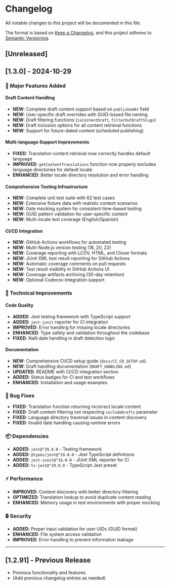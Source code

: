 # Changelog

All notable changes to this project will be documented in this file.

The format is based on [Keep a Changelog](https://keepachangelog.com/en/1.0.0/),
and this project adheres to [Semantic Versioning](https://semver.org/spec/v2.0.0.html).

## [Unreleased]

## [1.3.0] - 2024-10-29

### 🎉 Major Features Added

#### Draft Content Handling
- **NEW**: Complete draft content support based on `publishedAt` field
- **NEW**: User-specific draft overrides with GUID-based file naming
- **NEW**: Draft filtering functions (`isContentDraft`, `filterOutDraftSlugs`)
- **NEW**: Draft inclusion options for all content retrieval functions
- **NEW**: Support for future-dated content (scheduled publishing)

#### Multi-language Support Improvements
- **FIXED**: Translation content retrieval now correctly handles default language
- **IMPROVED**: `getContentTranslations` function now properly excludes language directories for default locale
- **ENHANCED**: Better locale directory resolution and error handling

#### Comprehensive Testing Infrastructure
- **NEW**: Complete unit test suite with 62 test cases
- **NEW**: Extensive fixture data with realistic content scenarios
- **NEW**: Date mocking system for consistent time-based testing
- **NEW**: GUID pattern validation for user-specific content
- **NEW**: Multi-locale test coverage (English/Spanish)

#### CI/CD Integration
- **NEW**: GitHub Actions workflows for automated testing
- **NEW**: Multi-Node.js version testing (18, 20, 22)
- **NEW**: Coverage reporting with LCOV, HTML, and Clover formats
- **NEW**: JUnit XML test result reporting for GitHub Actions
- **NEW**: Automatic coverage comments on pull requests
- **NEW**: Test result visibility in GitHub Actions UI
- **NEW**: Coverage artifacts archiving (30-day retention)
- **NEW**: Optional Codecov integration support

### 🔧 Technical Improvements

#### Code Quality
- **ADDED**: Jest testing framework with TypeScript support
- **ADDED**: `jest-junit` reporter for CI integration
- **IMPROVED**: Error handling for missing locale directories
- **ENHANCED**: Type safety and validation throughout the codebase
- **FIXED**: NaN date handling in draft detection logic

#### Documentation
- **NEW**: Comprehensive CI/CD setup guide (`docs/CI_CD_SETUP.md`)
- **NEW**: Draft handling documentation (`DRAFT_HANDLING.md`)
- **UPDATED**: README with CI/CD integration section
- **ADDED**: Status badges for CI and test workflows
- **ENHANCED**: Installation and usage examples

### 🐛 Bug Fixes
- **FIXED**: Translation function returning incorrect locale content
- **FIXED**: Draft content filtering not respecting `includeDrafts` parameter
- **FIXED**: Language directory traversal issues in content discovery
- **FIXED**: Invalid date handling causing runtime errors

### 📦 Dependencies
- **ADDED**: `jest@^29.0.0` - Testing framework
- **ADDED**: `@types/jest@^29.0.0` - Jest TypeScript definitions
- **ADDED**: `jest-junit@^16.0.0` - JUnit XML reporter for CI
- **ADDED**: `ts-jest@^29.0.0` - TypeScript Jest preset

### ⚡ Performance
- **IMPROVED**: Content discovery with better directory filtering
- **OPTIMIZED**: Translation lookup to avoid duplicate content reading
- **ENHANCED**: Memory usage in test environments with proper mocking

### 🔒 Security
- **ADDED**: Proper input validation for user UIDs (GUID format)
- **ENHANCED**: File system access validation
- **IMPROVED**: Error handling to prevent information leakage

---

## [1.2.91] - Previous Release
- Previous functionality and features
- (Add previous changelog entries as needed)
